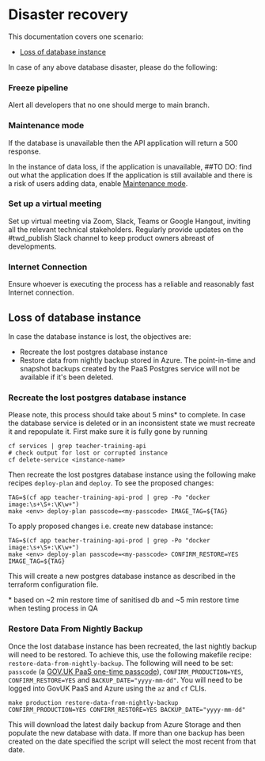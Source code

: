 # Disaster recovery


This documentation covers one scenario:

- [Loss of database instance](#loss-of-database-instance)

In case of any above database disaster, please do the following:

### Freeze pipeline

Alert all developers that no one should merge to main branch.

### Maintenance mode

If the database is unavailable then the API application will return a 500 response.

In the instance of data loss, if the application is unavailable, ##TO DO: find out what the application does
If the application is still available and there is a risk of users adding data, enable [Maintenance mode](maintenance-mode.md).

### Set up a virtual meeting

Set up virtual meeting via Zoom, Slack, Teams or Google Hangout, inviting all the relevant technical stakeholders. Regularly provide updates on
the #twd_publish Slack channel to keep product owners abreast of developments.

### Internet Connection

Ensure whoever is executing the process has a reliable and reasonably fast Internet connection.

## Loss of database instance

In case the database instance is lost, the objectives are:

- Recreate the lost postgres database instance
- Restore data from nightly backup stored in Azure.  The point-in-time and snapshot backups created by the PaaS Postgres service will not be available if it's been deleted.

### Recreate the lost postgres database instance

Please note, this process should take about 5 mins* to complete. In case the database service is deleted or in an inconsistent state we must recreate it and repopulate it.
First make sure it is fully gone by running

```
cf services | grep teacher-training-api
# check output for lost or corrupted instance
cf delete-service <instance-name>
```
Then recreate the lost postgres database instance using the following make recipes `deploy-plan` and `deploy`.  To see the proposed changes:

```
TAG=$(cf app teacher-training-api-prod | grep -Po "docker image:\s+\S+:\K\w+")
make <env> deploy-plan passcode=<my-passcode> IMAGE_TAG=${TAG}
```
To apply proposed changes i.e. create new database instance:
```
TAG=$(cf app teacher-training-api-prod | grep -Po "docker image:\s+\S+:\K\w+")
make <env> deploy-plan passcode=<my-passcode> CONFIRM_RESTORE=YES IMAGE_TAG=${TAG}
```
This will create a new postgres database instance as described in the terraform configuration file.

\* based on ~2 min restore time of sanitised db and ~5 min restore time when testing process in QA

### Restore Data From Nightly Backup

Once the lost database instance has been recreated, the last nightly backup will need to be restored. To achieve this, use the following makefile recipe: `restore-data-from-nightly-backup`. The following will need to be set: `passcode` (a [GOV.UK PaaS one-time passcode](https://login.london.cloud.service.gov.uk/passcode)), `CONFIRM_PRODUCTION=YES`,  `CONFIRM_RESTORE=YES` and `BACKUP_DATE="yyyy-mm-dd"`.  You will need to be logged into GovUK PaaS and Azure using the `az` and `cf` CLIs.

```
make production restore-data-from-nightly-backup CONFIRM_PRODUCTION=YES CONFIRM_RESTORE=YES BACKUP_DATE="yyyy-mm-dd"
```

This will download the latest daily backup from Azure Storage and then populate the new database with data.  If more than one backup has been created on the date specified the script will select the most recent from that date.

